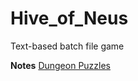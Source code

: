 # Hive_of_Neus
Text-based batch file game

**Notes**
[Dungeon Puzzles](https://docs.google.com/document/d/1hfompGbslrV_YvQ4ktPnY7vg-_blkIZ72hPcXLEWZdQ/edit)
